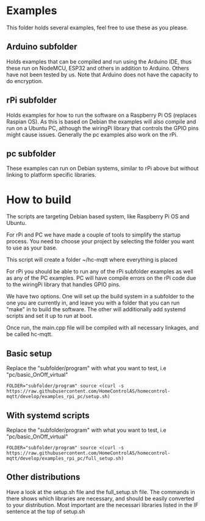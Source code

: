 # Examples
This folder holds several examples, feel free to use these as you please.

## Arduino subfolder
Holds examples that can be compiled and run using the Arduino IDE, thus these run on NodeMCU, ESP32 and others in addition to Arduino. Others have not been tested by us. Note that Arduino does not have the capacity to do encryption.

## rPi subfolder
Holds examples for how to run the software on a Raspberry Pi OS (replaces Raspian OS). As this is based on Debian the examples will also compile and run on a Ubuntu PC, although the wiringPi library that controls the GPIO pins might cause issues.
Generally the pc examples also work on the rPi.

## pc subfolder
These examples can run on Debian systems, similar to rPi above but without linking to platform specific libraries.

# How to build
The scripts are targeting Debian based system, like Raspberry Pi OS and Ubuntu.

For rPi and PC we have made a couple of tools to simplify the startup process. You need to choose your project by selecting the folder you want to use as your base.

This script will create a folder ~/hc-mqtt where everything is placed

For rPi you should be able to run any of the rPi subfolder examples as well as any of the PC examples. PC will have compile errors on the rPi code due to the wiringPi library that handles GPIO pins.

We have two options. One will set up the build system in a subfolder to the one you are currently in, and leave you with a folder that you can run "make" in to build the software. The other will additionally add systemd scripts and set it up to run at boot.

Once run, the main.cpp file will be compiled with all necessary linkages, and be called hc-mqtt.

## Basic setup
Replace the "subfolder/program" with what you want to test, i.e "pc/basic_OnOff_virtual"
```
FOLDER="subfolder/program" source <(curl -s https://raw.githubusercontent.com/HomeControlAS/homecontrol-mqtt/develop/examples_rpi_pc/setup.sh)
```

## With systemd scripts
Replace the "subfolder/program" with what you want to test, i.e "pc/basic_OnOff_virtual"
```
FOLDER="subfolder/program" source <(curl -s https://raw.githubusercontent.com/HomeControlAS/homecontrol-mqtt/develop/examples_rpi_pc/full_setup.sh)
```

## Other distributions
Have a look at the setup.sh file and the full_setup.sh file. The commands in there shows which libraries are necessary, and should be easily converted to your distribution. Most important are the necessari libraries listed in the IF sentence at the top of setup.sh